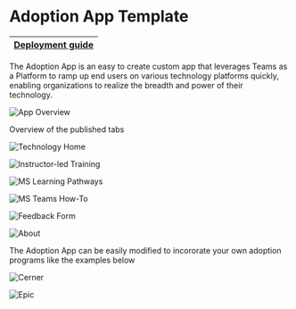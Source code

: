 # Adoption App Template

| [Deployment guide](https://github.com/akporzondek/adoption_app/wiki/Deployment-Guide) |
| ---- |

The Adoption App is an easy to create custom app that leverages Teams as a Platform to ramp up end users on various technology platforms quickly, enabling organizations to realize the breadth and power of their technology. 

![App Overview](https://github.com/akporzondek/adoption_app/raw/main/readme_images/app_overview.PNG)

Overview of the published tabs

![Technology Home](https://github.com/akporzondek/adoption_app/raw/main/readme_images/readme_technology_home.PNG)

![Instructor-led Training](https://github.com/akporzondek/adoption_app/raw/main/readme_images/readme_instructorled.PNG)

![MS Learning Pathways](https://github.com/akporzondek/adoption_app/raw/main/readme_images/readme_mslearningpathways.PNG)

![MS Teams How-To](https://github.com/akporzondek/adoption_app/raw/main/readme_images/readme_msteams_howto.PNG)

![Feedback Form](https://github.com/akporzondek/adoption_app/raw/main/readme_images/readme_feedbackform.PNG)

![About](https://github.com/akporzondek/adoption_app/raw/main/readme_images/readme_about.PNG)

The Adoption App can be easily modified to incororate your own adoption programs like the examples below

![Cerner](https://github.com/akporzondek/adoption_app/raw/main/readme_images/readme_cerner.PNG)

![Epic](https://github.com/akporzondek/adoption_app/raw/main/readme_images/readme_epic.PNG)
